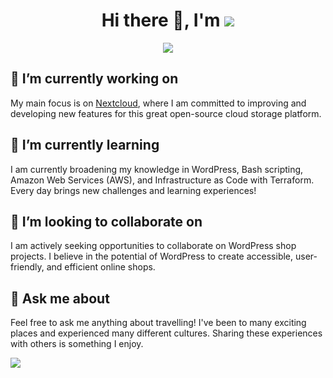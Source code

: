 <h1 align="center">Hi there 👋, I'm <img src="https://readme-typing-svg.herokuapp.com?font=Segoe+UI&color=70F3FF&size=30&center=true&vCenter=true&lines=Maximilian"></img></h1>

<p align="center">
    <img src="https://readme-typing-svg.herokuapp.com?font=Segoe+UI&color=70F3FF&size=30&center=true&vCenter=true&lines=Maximilian"></img>
</p>

## 🔭 I’m currently working on

My main focus is on [Nextcloud](https://nextcloud.com/), where I am committed to improving and developing new features for this great open-source cloud storage platform.

## 🌱 I’m currently learning

I am currently broadening my knowledge in WordPress, Bash scripting, Amazon Web Services (AWS), and Infrastructure as Code with Terraform. Every day brings new challenges and learning experiences!

## 👯 I’m looking to collaborate on

I am actively seeking opportunities to collaborate on WordPress shop projects. I believe in the potential of WordPress to create accessible, user-friendly, and efficient online shops.

## 💬 Ask me about

Feel free to ask me anything about travelling! I've been to many exciting places and experienced many different cultures. Sharing these experiences with others is something I enjoy.



![](https://komarev.com/ghpvc/?username=mbeyer95&color=blue)

